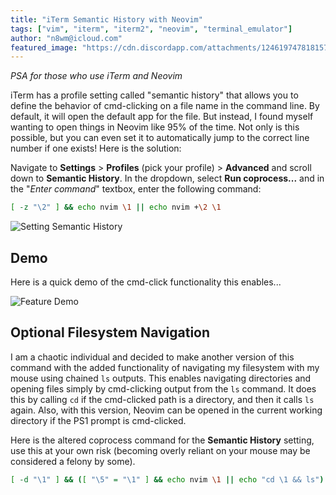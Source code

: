 ```yaml
---
title: "iTerm Semantic History with Neovim"
tags: ["vim", "iterm", "iterm2", "neovim", "terminal_emulator"] 
author: "n8wm@icloud.com"
featured_image: "https://cdn.discordapp.com/attachments/1246197478181572729/1246197586445078580/logo2x.png?ex=665b8371&is=665a31f1&hm=0adf1bb0b6732583123829d952ac372b009e948a49172aa76604652abc545742&"
---
```


*PSA for those who use iTerm and Neovim*

iTerm has a profile setting called "semantic history" that allows you to define the behavior of cmd-clicking on a file name in the command line. By default, it will open the default app for the file. But instead, I found myself wanting to open things in Neovim like 95% of the time. Not only is this possible, but you can even set it to automatically jump to the correct line number if one exists! Here is the solution:

Navigate to **Settings** > **Profiles** (pick your profile) > **Advanced** and scroll down to **Semantic History**. In the dropdown, select **Run coprocess...** and in the "*Enter command*" textbox, enter the following command:

```bash
[ -z "\2" ] && echo nvim \1 || echo nvim +\2 \1
```

![Setting Semantic History](https://cdn.discordapp.com/attachments/1246197478181572729/1246198696929001513/Screenshot_2024-05-31_at_1.26.40_PM.png?ex=665b847a&is=665a32fa&hm=2eedd80328355eb1bedfd24c865723093677277b9cf9262ce7880e654ed241a4&)

## Demo
Here is a quick demo of the cmd-click functionality this enables...

![Feature Demo](https://cdn.discordapp.com/attachments/1246197478181572729/1246199562125971506/semantic_history_demo.gif?ex=665b8548&is=665a33c8&hm=0a9327c03a38c7e335776eec6c3cc6147fa9d03935ff570eeaeaaf2dbc3728de&)

## Optional Filesystem Navigation
I am a chaotic individual and decided to make another version of this command with the added functionality of navigating my filesystem with my mouse using chained `ls` outputs. This enables navigating directories and opening files simply by cmd-clicking output from the `ls` command. It does this by calling `cd` if the cmd-clicked path is a directory, and then it calls `ls` again. Also, with this version, Neovim can be opened in the current working directory if the PS1 prompt is cmd-clicked.

Here is the altered coprocess command for the **Semantic History** setting, use this at your own risk (becoming overly reliant on your mouse may be considered a felony by some).

```bash
[ -d "\1" ] && ([ "\5" = "\1" ] && echo nvim \1 || echo "cd \1 && ls") || ([ -z "\2" ] && echo nvim \1 || echo nvim +\2 \1)
```


